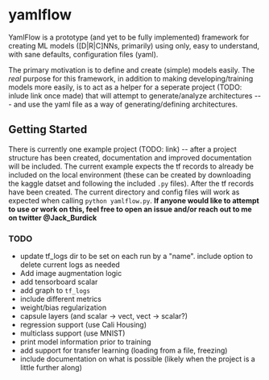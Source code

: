 # yamlflow

YamlFlow is a prototype (and yet to be fully implemented) framework for creating ML models ([D|R|C]NNs, primarily) using only, easy to understand, with sane defaults, configuration files (yaml).

The primary motivation is to define and create (simple) models easily. The *real* purpose for this framework, in addition to making developing/training models more easily, is to act as a helper for a seperate project (TODO: inlude link once made) that will attempt to generate/analyze architectures --- and use the yaml file as a way of generating/defining architectures.

## Getting Started

There is currently one example project (TODO: link) -- after a project structure has been created, documentation and improved documentation will be included. The current example expects the tf records to already be included on the local environment (these can be created by downloading the kaggle datset and following the included `.py` files). After the tf records have been created. The current directory and config files will work as expected when calling `python yamlflow.py`. **If anyone would like to attempt to use or work on this, feel free to open an issue and/or reach out to me on twitter @Jack_Burdick**

### TODO

- update tf_logs dir to be set on each run by a "name". include option to delete current logs as needed
- Add image augmentation logic
- add tensorboard scalar
- add graph to `tf_logs`
- include different metrics
- weight/bias regularization
- capsule layers (and scalar -> vect, vect -> scalar?)
- regression support (use Cali Housing)
- multiclass support (use MNIST)
- print model information prior to training
- add support for transfer learning (loading from a file, freezing)
- include documentation on what is possible (likely when the project is a little further along)
